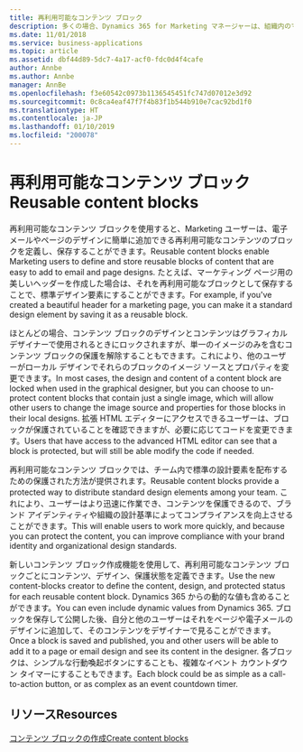 ```yaml
---
title: 再利用可能なコンテンツ ブロック
description: 多くの場合、Dynamics 365 for Marketing マネージャーは、組織内のマーケティング コンテンツの作成フローと編集機能を制御することを希望します。
ms.date: 11/01/2018
ms.service: business-applications
ms.topic: article
ms.assetid: dbf44d89-5dc7-4a17-acf0-fdc0d4f4cafe
author: Annbe
ms.author: Annbe
manager: AnnBe
ms.openlocfilehash: f3e60542c0973b1136545451fc747d07012e3d92
ms.sourcegitcommit: 0c8ca4eaf47f7f4b83f1b544b910e7cac92bd1f0
ms.translationtype: HT
ms.contentlocale: ja-JP
ms.lasthandoff: 01/10/2019
ms.locfileid: "200078"
---
```

# <a name="reusable-content-blocks"></a><span data-ttu-id="a9c09-103">再利用可能なコンテンツ ブロック</span><span class="sxs-lookup"><span data-stu-id="a9c09-103">Reusable content blocks</span></span>

<span data-ttu-id="a9c09-104">再利用可能なコンテンツ ブロックを使用すると、Marketing ユーザーは、電子メールやページのデザインに簡単に追加できる再利用可能なコンテンツのブロックを定義し、保存することができます。</span><span class="sxs-lookup"><span data-stu-id="a9c09-104">Reusable content blocks enable Marketing users to define and store reusable blocks of content that are easy to add to email and page designs.</span></span> <span data-ttu-id="a9c09-105">たとえば、マーケティング ページ用の美しいヘッダーを作成した場合は、それを再利用可能なブロックとして保存することで、標準デザイン要素にすることができます。</span><span class="sxs-lookup"><span data-stu-id="a9c09-105">For example, if you've created a beautiful header for a marketing page, you can make it a standard design element by saving it as a reusable block.</span></span>

<span data-ttu-id="a9c09-106">ほとんどの場合、コンテンツ ブロックのデザインとコンテンツはグラフィカル デザイナーで使用されるときにロックされますが、単一のイメージのみを含むコンテンツ ブロックの保護を解除することもできます。これにより、他のユーザーがローカル デザインでそれらのブロックのイメージ ソースとプロパティを変更できます。</span><span class="sxs-lookup"><span data-stu-id="a9c09-106">In most cases, the design and content of a content block are locked when used in the graphical designer, but you can choose to un-protect content blocks that contain just a single image, which will allow other users to change the image source and properties for those blocks in their local designs.</span></span> <span data-ttu-id="a9c09-107">拡張 HTML エディターにアクセスできるユーザーは、ブロックが保護されていることを確認できますが、必要に応じてコードを変更できます。</span><span class="sxs-lookup"><span data-stu-id="a9c09-107">Users that have access to the advanced HTML editor can see that a block is protected, but will still be able modify the code if needed.</span></span>

<span data-ttu-id="a9c09-108">再利用可能なコンテンツ ブロックでは、チーム内で標準の設計要素を配布するための保護された方法が提供されます。</span><span class="sxs-lookup"><span data-stu-id="a9c09-108">Reusable content blocks provide a protected way to distribute standard design elements among your team.</span></span> <span data-ttu-id="a9c09-109">これにより、ユーザーはより迅速に作業でき、コンテンツを保護できるので、ブランド アイデンティティや組織の設計基準によってコンプライアンスを向上させることができます。</span><span class="sxs-lookup"><span data-stu-id="a9c09-109">This will enable users to work more quickly, and because you can protect the content, you can improve compliance with your brand identity and organizational design standards.</span></span>

<span data-ttu-id="a9c09-110">新しいコンテンツ ブロック作成機能を使用して、再利用可能なコンテンツ ブロックごとにコンテンツ、デザイン、保護状態を定義できます。</span><span class="sxs-lookup"><span data-stu-id="a9c09-110">Use the new content-blocks creator to define the content, design, and protected status for each reusable content block.</span></span> <span data-ttu-id="a9c09-111">Dynamics 365 からの動的な値も含めることができます。</span><span class="sxs-lookup"><span data-stu-id="a9c09-111">You can even include dynamic values from Dynamics 365.</span></span> <span data-ttu-id="a9c09-112">ブロックを保存して公開した後、自分と他のユーザーはそれをページや電子メールのデザインに追加して、そのコンテンツをデザイナーで見ることができます。</span><span class="sxs-lookup"><span data-stu-id="a9c09-112">Once a block is saved and published, you and other users will be able to add it to a page or email design and see its content in the designer.</span></span> <span data-ttu-id="a9c09-113">各ブロックは、シンプルな行動喚起ボタンにすることも、複雑なイベント カウントダウン タイマーにすることもできます。</span><span class="sxs-lookup"><span data-stu-id="a9c09-113">Each block could be as simple as a call-to-action button, or as complex as an event countdown timer.</span></span>  

## <a name="resources"></a><span data-ttu-id="a9c09-114">リソース</span><span class="sxs-lookup"><span data-stu-id="a9c09-114">Resources</span></span>

[<span data-ttu-id="a9c09-115">コンテンツ ブロックの作成</span><span class="sxs-lookup"><span data-stu-id="a9c09-115">Create content blocks</span></span>](https://docs.microsoft.com/dynamics365/customer-engagement/marketing/content-blocks)

<!--
### Who uses this feature
Marketers, marketing managers, and content designers
### Setup required
Administrators can easily set up and configure the feature in the app settings.
-->
